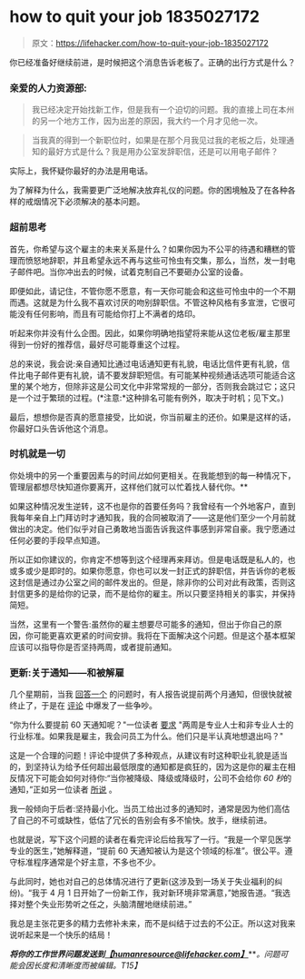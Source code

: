 # how to quit your job 1835027172

> 原文：<https://lifehacker.com/how-to-quit-your-job-1835027172>

你已经准备好继续前进，是时候把这个消息告诉老板了。正确的出行方式是什么？

### 亲爱的人力资源部:

> 我已经决定开始找新工作，但是我有一个迫切的问题。我的直接上司在本州的另一个地方工作，因为出差的原因，我大约一个月才见他一次。



> 当我真的得到一个新职位时，如果是在那个月我见过我的老板之后，处理通知的最好方式是什么？我是用办公室发辞职信，还是可以用电子邮件？

实际上，我怀疑你最好的办法是用电话。

为了解释为什么，我需要更广泛地解决放弃礼仪的问题。你的困境触及了在各种各样的戒烟情况下必须解决的基本问题。

### 超前思考

首先，你希望与这个雇主的未来关系是什么？如果你因为不公平的待遇和糟糕的管理而愤怒地辞职，并且希望永远不再与这些可怜虫有交集，那么，当然，发一封电子邮件吧。当你冲出去的时候，试着克制自己不要砸办公室的设备。



即便如此，请记住，不管你愿不愿意，有一天你可能会和这些可怜虫中的一个不期而遇。这就是为什么我不喜欢讨厌的吻别辞职信。不管这种风格有多宣泄，它很可能没有任何影响，而且有可能给你打上不满者的烙印。

听起来你并没有什么企图。因此，如果你明确地指望将来能从这位老板/雇主那里得到一份好的推荐信，最好尽可能尊重这个过程。

总的来说，我会说:亲自通知比通过电话通知更有礼貌，电话比信件更有礼貌，信件比电子邮件更有礼貌，请不要发辞职短信。有可能某种视频通话选项可能适合这里的某个地方，但除非这是公司文化中非常常规的一部分，否则我会跳过它；这只是一个过于繁琐的过程。(*注意:*这种排名可能有例外，取决于时机；见下文。)



最后，想想你是否真的愿意接受，比如说，你当前雇主的还价。如果是这样的话，你最好口头告诉他这个消息。

### 时机就是一切

你处境中的另一个重要因素与的时间*比*如何更相关。在我能想到的每一种情况下，管理层都想尽快知道你要离开，这样他们就可以忙着找人替代你。**

如果这种情况发生逆转，这不也是你的首要任务吗？我曾经有一个外地客户，直到我每年亲自上门拜访时才通知我，我的合同被取消了——这是他们至少一个月前就做出的决定。他们似乎对自己勇敢地当面告诉我这件事感到非常自豪。我宁愿通过任何必要的手段早点知道。

所以正如你建议的，你肯定不想等到这个经理再来拜访。但是电话既是私人的，也或多或少是即时的。如果你愿意，你也可以发一封正式的辞职信，并告诉你的老板这封信是通过办公室之间的邮件发出的。但是，除非你的公司对此有政策，否则这封信更多的是给你的记录，而不是给你的雇主。所以只要坚持相关的事实，并保持简短。



当然，这里有一个警告:虽然你的雇主想要尽可能多的通知，但出于你自己的原因，你可能更喜欢更紧的时间安排。我将在下面解决这个问题。但是这个基本框架应该可以指导你是否坚持两周，或者提前通知。

### 更新:关于通知——和被解雇

几个星期前，当我 [回答一个](https://lifehacker.com/can-your-employer-fire-you-after-you-quit-1834123872) 的问题时，有人报告说提前两个月通知，但很快就被终止了，于是在 [评论](https://lifehacker.com/can-your-employer-fire-you-after-you-quit-1834123872) 中爆发了一些争吵。

“你为什么要提前 60 天通知呢？"一位读者 [要求](https://lifehacker.com/1834380401) "两周是专业人士和非专业人士的行业标准。如果我是雇主，我会问员工为什么。他们只是半认真地想退出吗？"

这是一个合理的问题！评论中提供了多种观点，从建议有时这种职业礼貌是适当的，到坚持认为给予任何超出最低限度的通知都是疯狂的，因为这是你的雇主在相反情况下可能会如何对待你:“当你被降级、降级或降级时，公司不会给你 *60 秒*的通知，”正如另一位读者 [所说](https://lifehacker.com/1834380665) 。



我一般倾向于后者:坚持最小化。当员工给出过多的通知时，通常是因为他们高估了自己的不可或缺性，低估了冗长的告别会有多不愉快。放手，继续前进。

也就是说，写下这个问题的读者在看完评论后给我写了一行。“我是一个罕见医学专业的医生，”她解释道，“提前 60 天通知被认为是这个领域的标准”。很公平。遵守标准程序通常是个好主意，不多也不少。

与此同时，她也对自己的总体情况进行了更新(这涉及到一场关于失业福利的纠纷)。“我于 4 月 1 日开始了一份新工作，我对新环境非常满意，”她报告道。“我选择对整个失业形势听之任之，头脑清醒地继续前进。”

我总是主张花更多的精力去修补未来，而不是纠结于过去的不公正。所以这对我来说听起来是一个快乐的结局！



***将你的工作世界问题发送到***[***【humanresource@lifehacker.com】***](mailto:humanresource@lifehacker.com)***。问题可能会因长度和清晰度而被编辑。*T15】**